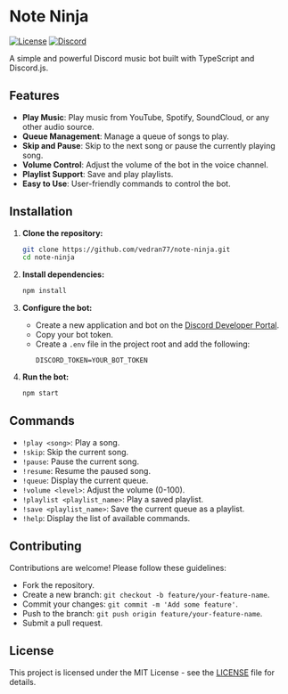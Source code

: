 # Note Ninja

[![License](https://img.shields.io/badge/license-MIT-blue.svg)](https://opensource.org/licenses/MIT)
[![Discord](https://img.shields.io/badge/discord-join-7289DA.svg)](https://discord.gg/YOUR_DISCORD_INVITE_LINK)

A simple and powerful Discord music bot built with TypeScript and Discord.js.

## Features

- **Play Music**: Play music from YouTube, Spotify, SoundCloud, or any other audio source.
- **Queue Management**: Manage a queue of songs to play.
- **Skip and Pause**: Skip to the next song or pause the currently playing song.
- **Volume Control**: Adjust the volume of the bot in the voice channel.
- **Playlist Support**: Save and play playlists.
- **Easy to Use**: User-friendly commands to control the bot.

## Installation

1. **Clone the repository:**
   ```bash
   git clone https://github.com/vedran77/note-ninja.git
   cd note-ninja
   ```

2. **Install dependencies:**
   ```bash
   npm install
   ```

3. **Configure the bot:**
   - Create a new application and bot on the [Discord Developer Portal](https://discord.com/developers/applications).
   - Copy your bot token.
   - Create a `.env` file in the project root and add the following:
     ```env
     DISCORD_TOKEN=YOUR_BOT_TOKEN
     ```

4. **Run the bot:**
   ```bash
   npm start
   ```

## Commands

- `!play <song>`: Play a song.
- `!skip`: Skip the current song.
- `!pause`: Pause the current song.
- `!resume`: Resume the paused song.
- `!queue`: Display the current queue.
- `!volume <level>`: Adjust the volume (0-100).
- `!playlist <playlist_name>`: Play a saved playlist.
- `!save <playlist_name>`: Save the current queue as a playlist.
- `!help`: Display the list of available commands.

## Contributing

Contributions are welcome! Please follow these guidelines:

- Fork the repository.
- Create a new branch: `git checkout -b feature/your-feature-name`.
- Commit your changes: `git commit -m 'Add some feature'`.
- Push to the branch: `git push origin feature/your-feature-name`.
- Submit a pull request.

## License

This project is licensed under the MIT License - see the [LICENSE](LICENSE) file for details.
